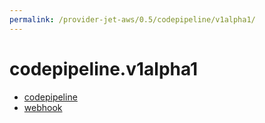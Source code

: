 ```yaml
---
permalink: /provider-jet-aws/0.5/codepipeline/v1alpha1/
---
```


# codepipeline.v1alpha1



* [codepipeline](codepipeline.md)
* [webhook](webhook.md)